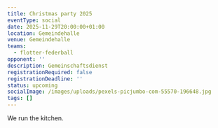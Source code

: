```yaml
---
title: Christmas party 2025
eventType: social
date: 2025-11-29T20:00:00+01:00
location: Gemeindehalle
venue: Gemeindehalle
teams:
  - flotter-federball
opponent: ''
description: Gemeinschaftsdienst
registrationRequired: false
registrationDeadline: ''
status: upcoming
socialImage: /images/uploads/pexels-picjumbo-com-55570-196648.jpg
tags: []
---
```

We run the kitchen.
